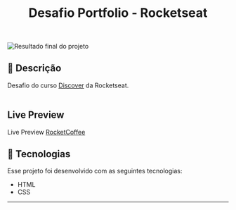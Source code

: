 <h1 align="center">
 Desafio Portfolio - Rocketseat
</h1>

<br>

![Resultado final do projeto]()

## 📝 Descrição

Desafio do curso [Discover](https://app.rocketseat.com.br/discover) da Rocketseat. </br></br>

## Live Preview

Live Preview [RocketCoffee](https://rafaelribeiro-dev.github.io/rocketportfolio/)

## 🚀 Tecnologias

Esse projeto foi desenvolvido com as seguintes tecnologias:

- HTML
- CSS

---
